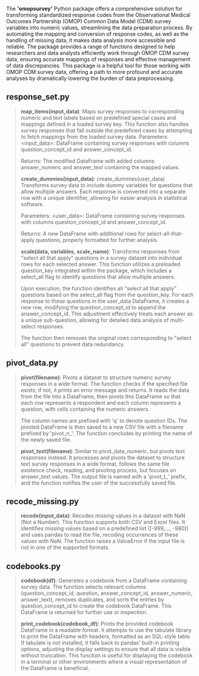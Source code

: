 The **'omopsurvey'** Python package offers a comprehensive solution for transforming standardized response codes from the Observational Medical Outcomes Partnership (OMOP) Common Data Model (CDM) survey variables into numeric values, streamlining the data preparation process. By automating the mapping and conversion of response codes, as well as the handling of missing data, it makes data analysis more accessible and reliable. The package provides a range of functions designed to help researchers and data analysts efficiently work through OMOP CDM survey data, ensuring accurate mappings of responses and effective management of data discrepancies. This package is a helpful tool for those working with OMOP CDM survey data, offering a path to more profound and accurate analyses by dramatically lowering the burden of data preprocessing.

## response_set.py

>
>**map_items(input_data)**: Maps survey responses to corresponding numeric and text labels based on predefined special cases and mappings defined in a loaded survey key. This function also handles survey responses that fall outside the predefined cases by attempting to fetch mappings from the loaded survey data.
> Parameters: <input_data>: DataFrame containing survey responses with columns question_concept_id and answer_concept_id. 
> 
> Returns: The modified DataFrame with added columns answer_numeric and answer_text containing the mapped values.
>
>**create_dummies(input_data)**: create_dummies(user_data)
Transforms survey data to include dummy variables for questions that allow multiple answers. Each response is converted into a separate row with a unique identifier, allowing for easier analysis in statistical software. 
> 
> Parameters: <user_data>: DataFrame containing survey responses with columns question_concept_id and answer_concept_id. 
> 
> Returns: A new DataFrame with additional rows for select-all-that-apply questions, properly formatted for further analysis.
> 
>**scale(data, variables, scale_name)**: Transforms responses from "select all that apply" questions in a survey dataset into individual rows for each selected answer. This function utilizes a preloaded question_key integrated within the package, which includes a select_all flag to identify questions that allow multiple answers. 
> 
> Upon execution, the function identifies all "select all that apply" questions based on the select_all flag from the question_key. For each response to these questions in the user_data DataFrame, it creates a new row, modifying the question_concept_id to append the answer_concept_id. This adjustment effectively treats each answer as a unique sub-question, allowing for detailed data analysis of multi-select responses.
> 
> The function then removes the original rows corresponding to "select all" questions to prevent data redundancy. 
> 
## pivot_data.py

>
>**pivot(filename)**: Pivots a dataset to structure numeric survey responses in a wide format. The function checks if the specified file exists; if not, it prints an error message and returns. It reads the data from the file into a DataFrame, then pivots this DataFrame so that each row represents a respondent and each column represents a question, with cells containing the numeric answers. 
>
>The column names are prefixed with 'q' to denote question IDs. The pivoted DataFrame is then saved to a new CSV file with a filename prefixed by 'pivot_n_'. The function concludes by printing the name of the newly saved file.
>
>**pivot_text(filename)**: Similar to pivot_data_numeric, but pivots text responses instead. It processes and pivots the dataset to structure text survey responses in a wide format, follows the same file existence check, reading, and pivoting process, but focuses on answer_text values. The output file is named with a 'pivot_t_' prefix, and the function notifies the user of the successfully saved file.
>

## recode_missing.py
>
>**recode(input_data)**: Recodes missing values in a dataset with NaN (Not a Number). This function supports both CSV and Excel files. It identifies missing values based on a predefined list ([-999,..., -980]) and uses pandas to read the file, recoding occurrences of these values with NaN. The function raises a ValueError if the input file is not in one of the supported formats.
>

## codebooks.py
>
>**codebook(df)**: Generates a codebook from a DataFrame containing survey data. The function selects relevant columns (question_concept_id, question, answer_concept_id, answer_numeric, answer_text), removes duplicates, and sorts the entries by question_concept_id to create the codebook DataFrame. This DataFrame is returned for further use or inspection.
>
>**print_codebook(codebook_df)**: Prints the provided codebook DataFrame in a readable format. It attempts to use the tabulate library to print the DataFrame with headers, formatted as an SQL-style table. If tabulate is not installed, it falls back to pandas' built-in printing options, adjusting the display settings to ensure that all data is visible without truncation. This function is useful for displaying the codebook in a terminal or other environments where a visual representation of the DataFrame is beneficial.